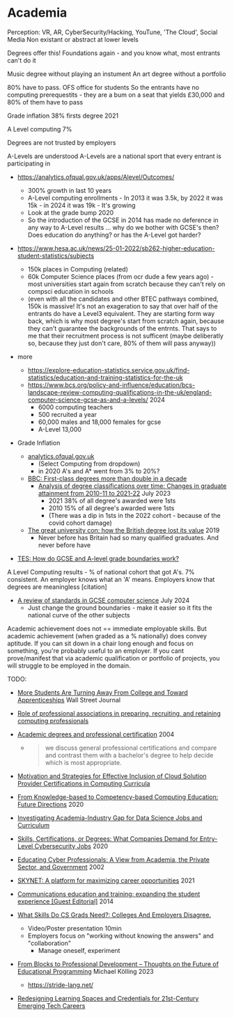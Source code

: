 Academia
========

Perception: VR, AR, CyberSecurity/Hacking, YouTune, 'The Cloud', Social Media
Non existant or abstract at lower levels

Degrees offer this!
Foundations again - and you know what, most entrants can't do it

Music degree without playing an instument
An art degree without a portfolio

80% have to pass. OFS office for students
So the entrants have no computing prerequestits - they are a bum on a seat that yields £30,000 and 80% of them have to pass

Grade inflation
38% firsts degree 2021

A Level computing 7%

Degrees are not trusted by employers


A-Levels are understood
A-Levels are a national sport that every entrant is participating in



* https://analytics.ofqual.gov.uk/apps/Alevel/Outcomes/
    * 300% growth in last 10 years
    * A-Level computing enrollments - In 2013 it was 3.5k, by 2022 it was 15k - in 2024 it was 19k - It's growing
    * Look at the grade bump 2020
    * So the introduction of the GCSE in 2014 has made no deference in any way to A-Level results ... why do we bother with GCSE's then? Does education do anything? or has the A-Level got harder?
* https://www.hesa.ac.uk/news/25-01-2022/sb262-higher-education-student-statistics/subjects
    * 150k places in Computing (related)
    * 60k Computer Science places (from ocr dude a few years ago) - most universities start again from scratch because they can't rely on compsci education in schools
    * (even with all the candidates and other BTEC pathways combined, 150k is massive! It's not an exageration to say that over half of the entrants do have a Level3 equivalent. They are starting form way back, which is why most degree's start from scratch again, because they can't guarantee the backgrounds of the entrnts. That says to me that their recruitment process is not sufficent (maybe deliberatly so, because they just don't care, 80% of them will pass anyway))
* more
    * https://explore-education-statistics.service.gov.uk/find-statistics/education-and-training-statistics-for-the-uk
    * https://www.bcs.org/policy-and-influence/education/bcs-landscape-review-computing-qualifications-in-the-uk/england-computer-science-gcse-as-and-a-levels/ 2024
        * 6000 computing teachers
        * 500 recruited a year
        * 60,000 males and 18,000 females for gcse
        * A-Level 13,000

* Grade Inflation
    * [analytics.ofqual.gov.uk](https://analytics.ofqual.gov.uk/apps/Alevel/Outcomes/)
        * (Select Computing from dropdown)
        * in 2020 A's and A* went from 3% to 20%?
    * [BBC: First-class degrees more than double in a decade](https://www.bbc.co.uk/news/education-61422305)
        * [Analysis of degree classifications over time: Changes in graduate attainment from 2010-11 to 2021-22](https://www.officeforstudents.org.uk/publications/analysis-of-degree-classifications-over-time-changes-in-graduate-attainment-from-2010-11-to-2021-22/) July 2023
            * 2021 38% of all degree's awarded were 1sts
            * 2010 15% of all degree's awarded were 1sts
            * (There was a dip in 1sts in the 2022 cohort - because of the covid cohort damage)
    * [The great university con: how the British degree lost its value](https://www.newstatesman.com/politics/2019/08/the-great-university-con-how-the-british-degree-lost-its-value) 2019
        * Never before has Britain had so many qualified graduates. And never before have 


* [TES: How do GCSE and A-level grade boundaries work?](https://www.tes.com/magazine/analysis/secondary/how-do-gcse-and-level-grade-boundaries-work)


A Level Computing results - % of national cohort that got A's. 7% consistent. An employer knows what an 'A' means. Employers know that degrees are meaningless [citation]

* [A review of standards in GCSE computer science](https://www.gov.uk/government/publications/a-review-of-standards-in-gcse-computer-science?ref=blog.teachcomputing.org) July 2024
    * Just change the ground boundaries - make it easier so it fits the national curve of the other subjects


Academic achievement does not == immediate employable skills.
But academic achievement (when graded as a % nationally) does convey aptitude.
If you can sit down in a chair long enough and focus on something, you're probably useful to an employer.
If you cant prove/manifest that via academic qualification or portfolio of projects, you will struggle to be employed in the domain.




TODO:
* [More Students Are Turning Away From College and Toward Apprenticeships](https://www.wsj.com/articles/more-students-are-turning-away-from-college-and-toward-apprenticeships-15f3a05d) Wall Street Journal
* [Role of professional associations in preparing, recruiting, and retaining computing professionals](https://dl.acm.org/doi/10.1145/1982143.1982174)
* [Academic degrees and professional certification](https://ieeexplore.ieee.org/abstract/document/1366120) 2004
    * > we discuss general professional certifications and compare and contrast them with a bachelor's degree to help decide which is most appropriate.
* [Motivation and Strategies for Effective Inclusion of Cloud Solution Provider Certifications in Computing Curricula](https://dl.acm.org/doi/abs/10.1145/3571785.3574128)
* [From Knowledge-based to Competency-based Computing Education: Future Directions](https://ieeexplore.ieee.org/abstract/document/9274288) 2020
* [Investigating Academia-Industry Gap for Data Science Jobs and Curriculum](https://ieeexplore.ieee.org/abstract/document/9655894)
* [Skills, Certifications, or Degrees: What Companies Demand for Entry-Level Cybersecurity Jobs](https://eric.ed.gov/?id=EJ1246234) 2020
* [Educating Cyber Professionals: A View from Academia, the Private Sector, and Government](https://doi.org/10.1109/MSP.2012.36) 2002
* [SKYNET: A platform for maximizing career opportunities](https://eds.s.ebscohost.com/eds/detail/detail?vid=0&sid=fc2e2359-d15d-4e7d-b017-d3dd3783ef47%40redis&bdata=JkF1dGhUeXBlPWNvb2tpZSxpcCxzaGliJnNpdGU9ZWRzLWxpdmUmc2NvcGU9c2l0ZQ%3d%3d#AN=edseee.9487581&db=edseee) 2021
* [Communications education and training: expanding the student experience [Guest Editorial]](https://doi.org/10.1109/MCOM.2014.6979958) 2014


* [What Skills Do CS Grads Need?: Colleges And Employers Disagree.](https://dl.acm.org/doi/10.1145/3545947.3576369)
    * Video/Poster presentation 10min
    * Employers focus on "working without knowing the answers" and "collaboration"
        * Manage oneself, experiment

* [From Blocks to Professional Development – Thoughts on the Future of Educational Programming](https://dl.acm.org/doi/pdf/10.1145/3605468.3609785) Michael Kölling 2023
    * https://stride-lang.net/


* [Redesigning Learning Spaces and Credentials for 21st-Century Emerging Tech Careers](https://www.learntechlib.org/p/215853/)